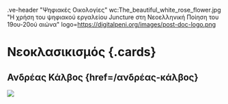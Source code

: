 .ve-header "Ψηφιακές Οικολογίες" wc:The_beautiful_white_rose_flower.jpg "Η χρήση του ψηφιακού εργαλείου Juncture στη Νεοελληνική Ποίηση του 19ου-20ού αιώνα" logo=https://digitalpeni.org/images/post-doc-logo.png 

# Νεοκλασικισμός {.cards}

## Ανδρέας Κάλβος {href=/ανδρέας-κάλβος}

![](https://digitalpeni.org/nεοκλασικισμός/kalvos.jpg)
